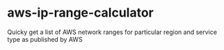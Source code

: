 # aws-ip-range-calculator
Quicky get a list of AWS network ranges for particular region and service type as published by AWS
